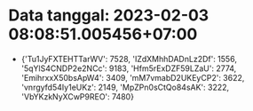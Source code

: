 # Data tanggal: 2023-02-03 08:08:51.005456+07:00

* {'Tu1JyFXTEHTTarWV': 7528, 'IZdXMhhDADnLz2Df': 1556, '5qYlS4CNDP2e2NCc': 9183, 'Hfm5rExDZF59LZaU': 2774, 'EmihrxxX50bsApW4': 3409, 'mM7vmabD2UKEyCP2': 3622, 'vnrgyfd54Iy1eUKz': 2149, 'MpZPn0sCtQo84sAK': 3222, 'VbYKzkNyXCwP9REO': 7480}
